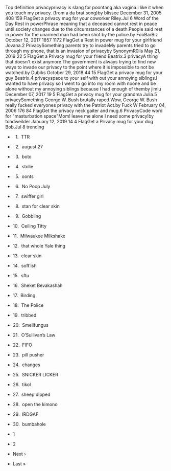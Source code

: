 Top definition privacyprivacy is slang for poontang aka vagina.i like it when you touch my privacy. (from a da brat song)by blissee December 31, 2005 408 159 FlagGet a privacy mug for your coworker Riley.Jul 6 Word of the Day Rest in powerPhrase meaning that a deceased cannot rest in peace until society changes due to the circumstances of a death.People said rest in power for the unarmed man had been shot by the police.by FooBarBiz October 12, 2017 1857 1172 FlagGet a Rest in power mug for your girlfriend Jovana.2 PrivacySomething parents try to invadeMy parents tried to go through my phone, that is an invasion of privacyby SynonymR0lls May 21, 2019 22 5 FlagGet a Privacy mug for your friend Beatrix.3 privacyA thing that doesn't exist anymore.The government is always trying to find new ways to invade our privacy to the point where it is impossible to not be watched.by Dubiks October 29, 2018 44 15 FlagGet a privacy mug for your guy Beatrix.4 privacyspace to your self with out your annoying siblings.I wanted to have privacy so I went to go into my room with noone and be alone without my annoying siblings because I had enough of themby jimiu December 07, 2017 19 5 FlagGet a privacy mug for your grandma Julia.5 privacySomething George W. Bush brutally raped.Wow, George W. Bush really fucked everyones privacy with the Patriot Act.by Fuck W February 04, 2006 176 84 FlagGet the privacy neck gaiter and mug.6 PrivacyCode word for "masturbation space"Mom! leave me alone I need some privacy!by toadweilder January 12, 2019 14 4 FlagGet a Privacy mug for your dog Bob.Jul 8 trending

*     1.  TTR
*     2.  august 27
*     3.  boto
*     4.  stolie
*     5.  oonts
*     6.  No Poop July
*     7.  swiffer girl
*     8.  stan for clear skin
*     9.  Gobbling
*   10.  Ceiling Titty
*   11.  Milwaukee Milkshake
*   12.  that whole Yale thing
*   13.  clear skin
*   14.  soft’ish
*   15.  sftu
*   16.  Sheket Bevakashah
*   17.  Birding
*   18.  The Police
*   19.  tribbed
*   20.  Smellfungus
*   21.  O’Sullivan’s Law
*   22.  FIFO
*   23.  pill pusher
*   24.  changes
*   25.  SNICKER LICKER
*   26.  tikol
*   27.  sheep dipped
*   28.  open the kimono
*   29.  IRDGAF
*   30.  bumbahole

*   1
*   2
*   Next ›
*   Last »